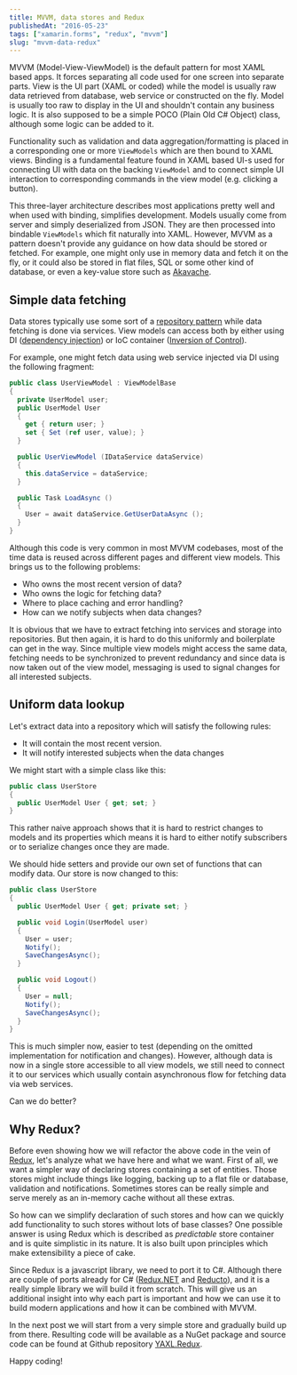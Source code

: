 ```yaml
---
title: MVVM, data stores and Redux
publishedAt: "2016-05-23"
tags: ["xamarin.forms", "redux", "mvvm"]
slug: "mvvm-data-redux"
---
```


MVVM (Model-View-ViewModel) is the default pattern for most XAML based apps. It forces separating all code used for one screen into separate parts. View is the UI part (XAML or coded) while the model is usually raw data retrieved from database, web service or constructed on the fly. Model is usually too raw to display in the UI and shouldn't contain any business logic. It is also supposed to be a simple POCO (Plain Old C# Object) class, although some logic can be added to it.

Functionality such as validation and data aggregation/formatting is placed in a corresponding one or more `ViewModels` which are then bound to XAML views. Binding is a fundamental feature found in XAML based UI-s used for connecting UI with data on the backing `ViewModel` and to connect simple UI interaction to corresponding commands in the view model (e.g. clicking a button).

This three-layer architecture describes most applications pretty well and when used with binding, simplifies development. Models usually come from server and simply deserialized from JSON. They are then processed into bindable `ViewModels` which fit naturally into XAML. However, MVVM as a pattern doesn't provide any guidance on how data should be stored or fetched. For example, one might only use in memory data and fetch it on the fly, or it could also be stored in flat files, SQL or some other kind of database, or even a key-value store such as [Akavache](https://github.com/akavache/Akavache).

## Simple data fetching

Data stores typically use some sort of a [repository pattern](https://msdn.microsoft.com/en-us/library/ff649690.aspx) while data fetching is done via services. View models can access both by either using DI ([dependency injection](https://en.wikipedia.org/wiki/Dependency_injection)) or IoC container ([Inversion of Control](https://en.wikipedia.org/wiki/Inversion_of_control)).

For example, one might fetch data using web service injected via DI using the following fragment:

```csharp
public class UserViewModel : ViewModelBase
{
  private UserModel user;
  public UserModel User
  {
    get { return user; }
    set { Set (ref user, value); }
  }

  public UserViewModel (IDataService dataService)
  {
    this.dataService = dataService;
  }

  public Task LoadAsync ()
  {
    User = await dataService.GetUserDataAsync ();
  }
}
```

Although this code is very common in most MVVM codebases, most of the time data is reused across different pages and different view models. This brings us to the following problems:

- Who owns the most recent version of data?
- Who owns the logic for fetching data?
- Where to place caching and error handling?
- How can we notify subjects when data changes?

It is obvious that we have to extract fetching into services and storage into repositories. But then again, it is hard to do this uniformly and boilerplate can get in the way. Since multiple view models might access the same data, fetching needs to be synchronized to prevent redundancy and since data is now taken out of the view model, messaging is used to signal changes for all interested subjects.

## Uniform data lookup

Let's extract data into a repository which will satisfy the following rules:

- It will contain the most recent version.
- It will notify interested subjects when the data changes

We might start with a simple class like this:

```csharp
public class UserStore
{
  public UserModel User { get; set; }
}
```

This rather naive approach shows that it is hard to restrict changes to models and its properties which means it is hard to either notify subscribers or to serialize changes once they are made.

We should hide setters and provide our own set of functions that can modify data. Our store is now changed to this:

```csharp
public class UserStore
{
  public UserModel User { get; private set; }

  public void Login(UserModel user)
  {
    User = user;
    Notify();
    SaveChangesAsync();
  }

  public void Logout()
  {
    User = null;
    Notify();
    SaveChangesAsync();
  }
}
```

This is much simpler now, easier to test (depending on the omitted implementation for notification and changes). However, although data is now in a single store accessible to all view models, we still need to connect it to our services which usually contain asynchronous flow for fetching data via web services.

Can we do better?

## Why Redux?

Before even showing how we will refactor the above code in the vein of [Redux](https://github.com/reactjs/redux), let's analyze what we have here and what we want. First of all, we want a simpler way of declaring stores containing a set of entities. Those stores might include things like logging, backing up to a flat file or database, validation and notifications. Sometimes stores can be really simple and serve merely as an in-memory cache without all these extras.

So how can we simplify declaration of such stores and how can we quickly add functionality to such stores without lots of base classes? One possible answer is using Redux which is described as _predictable_ store container and is quite simplistic in its nature. It is also built upon principles which make extensibility a piece of cake.

Since Redux is a javascript library, we need to port it to C#. Although there are couple of ports already for C# ([Redux.NET](https://github.com/GuillaumeSalles/redux.NET) and [Reducto](https://github.com/pshomov/reducto)), and it is a really simple library we will build it from scratch. This will give us an additional insight into why each part is important and how we can use it to build modern applications and how it can be combined with MVVM.

In the next post we will start from a very simple store and gradually build up from there. Resulting code will be available as a NuGet package and source code can be found at Github repository [YAXL.Redux](https://github.com/massivepixel/yaxl.redux).

Happy coding!
